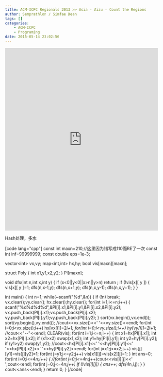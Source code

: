 ```yaml
---
title: ACM-ICPC Regionals 2013 >> Asia - Aizu - Count the Regions
author: Semprathlon / Simfae Dean
tags: []
categories:
	- ACM-ICPC
	- Programing
date: 2015-05-14 23:02:56
---
```

<embed width="100%" height="600" name="plugin" src="https://icpcarchive.ecs.baylor.edu/external/66/6663.pdf" type="application/pdf" internalinstanceid="9"/>

<p>Hash处理，多水</p>

[code lang="cpp"]
const int maxn=210;//这里因为错写成110而RE了一次
const int inf=99999999;
const double eps=1e-3;

vector&lt;int&gt; vx,vy;
map&lt;int,int&gt; hx,hy;
bool vis[maxn][maxn];

struct Poly
{
    int x1,y1,x2,y2;
} Pl[maxn];

void dfs(int n,int x,int y)
{
    if (x&lt;0||y&lt;0||x&gt;n||y&gt;n) return ;
    if (!vis[x][ y ])
    {
        vis[x][ y ]=1;
        dfs(n,x-1,y);
        dfs(n,x+1,y);
        dfs(n,x,y-1);
        dfs(n,x,y+1);
    }
}

int main()
{
    int n=1;
    while(~scanf(&quot;%d&quot;,&amp;n))
    {
        if (!n) break;
        vx.clear();vy.clear();
        hx.clear();hy.clear();
        for(int i=1;i&lt;=n;i++)
        {
            scanf(&quot;%d%d%d%d&quot;,&amp;Pl[i].x1,&amp;Pl[i].y1,&amp;Pl[i].x2,&amp;Pl[i].y2);
            vx.push_back(Pl[i].x1);vx.push_back(Pl[i].x2);
            vy.push_back(Pl[i].y1);vy.push_back(Pl[i].y2);
        }
        sort(vx.begin(),vx.end());
        sort(vy.begin(),vy.end());
        //cout&lt;&lt;vx.size()&lt;&lt;' '&lt;&lt;vy.size()&lt;&lt;endl;
        for(int i=0;i&lt;vx.size();i++) hx[vx[i]]=2*i+1;
        for(int i=0;i&lt;vy.size();i++) hy[vy[i]]=2*i+1;
//cout&lt;&lt;&quot;--&quot;&lt;&lt;endl;
        CLEAR(vis);
        for(int i=1;i&lt;=n;i++)
        {
            int x1=hx[Pl[i].x1];
            int x2=hx[Pl[i].x2];
            if (x1&gt;x2) swap(x1,x2);
            int y1=hy[Pl[i].y1];
            int y2=hy[Pl[i].y2];
            if (y1&gt;y2) swap(y1,y2);
            //cout&lt;&lt;hx[Pl[i].x1]&lt;&lt;' '&lt;&lt;hy[Pl[i].y1]&lt;&lt;' '&lt;&lt;hx[Pl[i].x2]&lt;&lt;' '&lt;&lt;hy[Pl[i].y2]&lt;&lt;endl;
            for(int j=x1;j&lt;=x2;j++) vis[j][y1]=vis[j][y2]=1;
            for(int j=y1;j&lt;=y2;j++) vis[x1][j]=vis[x2][j]=1;
        }
        int ans=0;
        for(int i=0;i&lt;=4*n;i++)
        {
            //for(int j=0;j&lt;=4*n;j++)cout&lt;&lt;vis[i][j]&lt;&lt;' ';cout&lt;&lt;endl;
            for(int j=0;j&lt;=4*n;j++)
                if (!vis[i][j])
                {
                    ans++;
                    dfs(4*n,i,j);
                }
        }
        cout&lt;&lt;ans&lt;&lt;endl;
    }
    return 0;
}
[/code]
